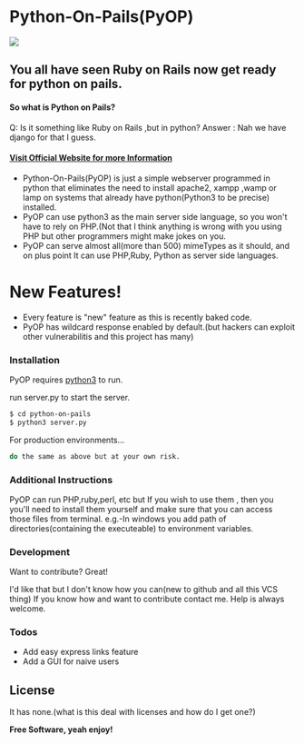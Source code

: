 # Python-On-Pails(PyOP)
![](https://procodie.github.io/assets/img/pyop/PyOP_small.png)
## You all have seen Ruby on Rails now get ready for python on pails.
#### So what is Python on Pails?
Q: Is it something like Ruby on Rails ,but in python?
Answer : Nah we have django for that I guess.

#### [Visit Official Website for more Information]("https://procodie.github.io/PyOP)
- Python-On-Pails(PyOP) is just a simple webserver programmed in python that eliminates the need to install apache2, xampp ,wamp or lamp on systems that already have python(Python3 to be precise) installed.
- PyOP can use python3 as the main server side language, so you won't have to rely on PHP.(Not that I think anything is wrong with you using PHP but other programmers might make jokes on you.
- PyOP can serve almost all(more than 500) mimeTypes as it should, and on plus point It can use PHP,Ruby, Python as server side languages.

# New Features!

  - Every feature is "new" feature as this is recently baked code.
  - PyOP has wildcard response enabled by default.(but hackers can exploit other vulnerabilitis and this project has many)

### Installation
PyOP requires [python3](https://www.python.org/) to run.

run server.py to start the server.

```sh
$ cd python-on-pails
$ python3 server.py
```

For production environments...

```sh
do the same as above but at your own risk.
```

### Additional Instructions
PyOP can run PHP,ruby,perl, etc but If you wish to use them , then you you'll need to install them yourself and make sure that you can access those files from terminal.
e.g.-In windows you add path of directories(containing the executeable) to environment variables.



### Development

Want to contribute? Great!

I'd like that but I don't know how you can(new to github and all this VCS thing) 
If you know how and want to contribute contact me.
Help is always welcome.

### Todos

 - Add easy express links feature
 - Add a GUI for naive users

License
----

It has none.(what is this deal with licenses and how do I get one?)


**Free Software, yeah enjoy!**
